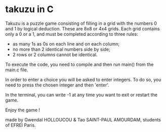 # takuzu in C

Takuzu is a puzzle game consisting of filling in a grid with the numbers 0 and 1 by logical deduction.
These are 8x8 or 4x4 grids. Each grid contains only a 0 or a 1, and must be completed according to three rules:

- as many 1s as 0s on each line and on each column;
- no more than 2 identical numbers side by side;
- 2 rows or 2 columns cannot be identical.


To execute the code, you need to compile and then run main() from the main.c file.

In order to enter a choice you will be asked to enter integers. To do so, you need to press the chosen integer and then 'enter'.

In the terminal, you can write -1 at any time you want to exit or restart the game.

Enjoy the game !


made by Gwendal HOLLOUCOU & Tao SAINT-PAUL AMOURDAM, students of EFREI Paris.
